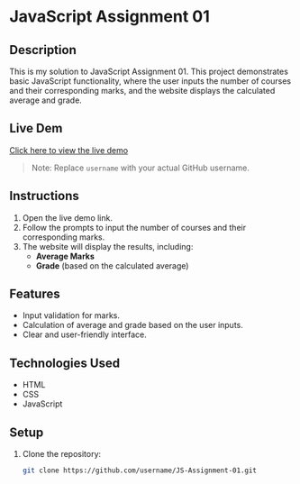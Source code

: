 # JavaScript Assignment 01

## Description
This is my solution to JavaScript Assignment 01. This project demonstrates basic JavaScript functionality, where the user inputs the number of courses and their corresponding marks, and the website displays the calculated average and grade.

## Live Dem
[Click here to view the live demo](https://github.com/alesansh/JS-Assignment-01.git)

> Note: Replace `username` with your actual GitHub username.

## Instructions
1. Open the live demo link.
2. Follow the prompts to input the number of courses and their corresponding marks.
3. The website will display the results, including:
   - **Average Marks**
   - **Grade** (based on the calculated average)

## Features
- Input validation for marks.
- Calculation of average and grade based on the user inputs.
- Clear and user-friendly interface.

## Technologies Used
- HTML
- CSS
- JavaScript

## Setup
1. Clone the repository:
   ```bash
   git clone https://github.com/username/JS-Assignment-01.git
